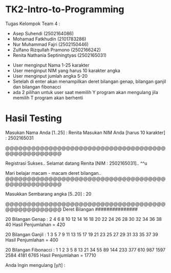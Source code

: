 # TK2-Intro-to-Programming
Tugas Kelompok Team 4 :
- Asep Suhendi (2502164086)
- Mohamad Fatkhudin (2101783286)
- Nur Muhammad Fajri (2502150446)
- Zulfano Rizqullah Pramono (2502166242)
- Renita Nathania Septiningtyas (2502165031)

* User menginput Nama 1-25 karakter
* User menginput NIM yang harus 10 karakter angka
* User menginput jumlah angka 5-20 
* Setelah di enter akan menampilkan deret bilangan genap, bilangan ganjil dan bilangan fibonacci
* ada 2 pilihan untuk user saat memilih Y program akan mengulang jila memilih T program akan berhenti

# Hasil Testing

Masukan Nama Anda [1..25] : Renita
Masukan NIM Anda [harus 10 karakter] : 2502165031

@@@@@@@@@@@@@@@@@@@@@@@@@@@@@@@@@@@@@@@@@@@@@@@@@@

Registrasi Sukses..
Selamat datang Renita [NIM : 2502165031].. ^^u

Mari belajar macam - macam deret bilangan..
@@@@@@@@@@@@@@@@@@@@@@@@@@@@@@@@@@@@@@@@@@@@@@@@@@

Masukkan Sembarang angka [5..20] : 20

@@@@@@@@@@@@@@@@@@@@@@@@@@@@@@@@@@@@@@@@@@@@@@@@@@
Deret Bilangan
###############

20 Bilangan Genap :
2 4 6 8 10 12 14 16 18 20 22 24 26 28 30 32 34 36 38 40 
Hasil Penjumlahan = 420

20 Bilangan Ganjil :
1 3 5 7 9 11 13 15 17 19 21 23 25 27 29 31 33 35 37 39 
Hasil Penjumlahan = 400

20 Bilangan Fibonacci :
1 1 2 3 5 8 13 21 34 55 89 144 233 377 610 987 1597 2584 4181 6765 
Hasil Penjumlahan = 17710

Anda Ingin mengulang [y/t] : 
